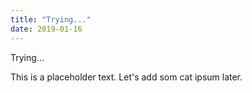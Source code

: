 ```yaml
---
title: "Trying..."
date: 2019-01-16
---
```


Trying...

This is a placeholder text. Let's add som cat ipsum later.

